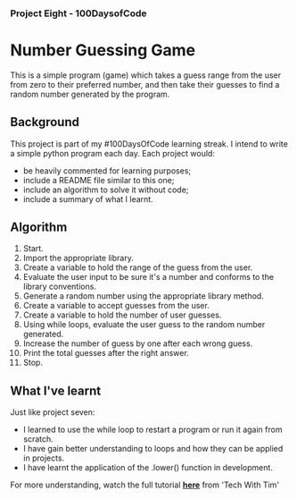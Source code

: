 ### Project Eight - 100DaysofCode
# Number Guessing Game
This is a simple program (game) which takes a guess range from the user from zero to their preferred number, and then take their guesses to find a random number generated by the program.

## Background
This project is part of my #100DaysOfCode learning streak. I intend to write a simple python program each day. Each project would:
* be heavily commented for learning purposes;
* include a README file similar to this one;
* include an algorithm to solve it without code;
* include a summary of what I learnt.

## Algorithm
1. Start.
2. Import the appropriate library.
3. Create a variable to hold the range of the guess from the user. 
4. Evaluate the user input to be sure it's a number and conforms to the library conventions.
5. Generate a random number using the appropriate library method.
6. Create a variable to accept guesses from the user.
7. Create a variable to hold the number of user guesses. 
8. Using while loops, evaluate the user guess to the random number generated.
9. Increase the number of guess by one after each wrong guess.
10. Print the total guesses after the right answer.
11. Stop.

## What I've learnt
Just like project seven:
* I learned to use the while loop to restart a program or run it again from scratch.
* I have gain better understanding to loops and how they can be applied in projects.
* I have learnt the application of the .lower() function in development.

For more understanding, watch the full tutorial **[here](https://youtu.be/DLn3jOsNRVE?t=1505)** from 'Tech With Tim'
